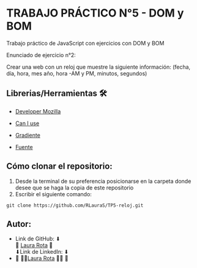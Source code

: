 # TRABAJO PRÁCTICO N°5 - DOM y BOM 

Trabajo práctico de JavaScript con ejercicios con DOM y BOM

Enunciado de ejercicio n°2:

Crear una web con un reloj que muestre la siguiente información: (fecha, día, hora, mes año, hora -AM y PM, minutos, segundos)

## Librerias/Herramientas 🛠
- [Developer Mozilla](https://developer.mozilla.org/es/docs/Web/JavaScript)

- [Can I use](https://caniuse.com/?cats=JS&statuses=all)

- [Gradiente](https://cssgradient.io/gradient-backgrounds/)

- [Fuente](https://www.dafont.com/es/ds-digital.font)

 ## Cómo clonar el repositorio:
1. Desde la terminal de su preferencia posicionarse en la carpeta donde desee que se haga la copia de este repositorio
2. Escribir el siguiente comando:
```
git clone https://github.com/RLauraS/TP5-reloj.git
```

## Autor:
- Link de GitHub: ⬇ <br>
💜 [Laura Rota](https://github.com/RLauraS) 💜<br>
⬇Link de LinkedIn: ⬇ <br>
- 💜 👩‍💻[Laura Rota](https://www.linkedin.com/in/laura-rota-51699b243/?original_referer=) 👩‍💻 💜